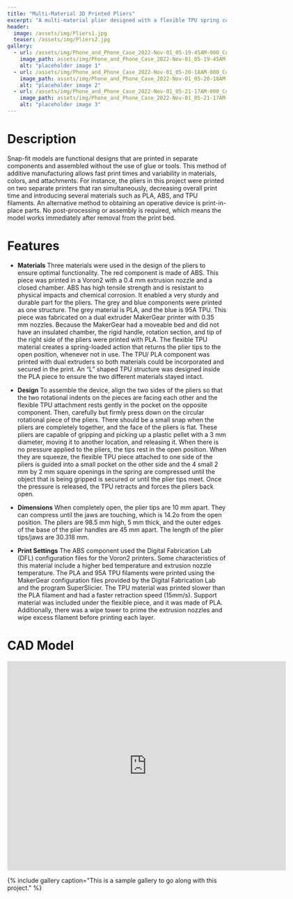 ```yaml
---
title: "Multi-Material 3D Printed Pliers"
excerpt: "A multi-material plier designed with a flexible TPU spring component and rigid PLA body. These pliers are capable of handling 3 mm diameter plastic pellets."
header:
  image: /assets/img/Pliers1.jpg
  teaser: /assets/img/Pliers2.jpg
gallery:
  - url: /assets/img/Phone_and_Phone_Case_2022-Nov-01_05-19-45AM-000_CustomizedView26592422270.png
    image_path: assets/img/Phone_and_Phone_Case_2022-Nov-01_05-19-45AM-000_CustomizedView26592422270.png
    alt: "placeholder image 1"
  - url: /assets/img/Phone_and_Phone_Case_2022-Nov-01_05-20-18AM-000_CustomizedView8116827422.png
    image_path: assets/img/Phone_and_Phone_Case_2022-Nov-01_05-20-18AM-000_CustomizedView8116827422.png
    alt: "placeholder image 2"
  - url: /assets/img/Phone_and_Phone_Case_2022-Nov-01_05-21-17AM-000_CustomizedView7316337097.png
    image_path: assets/img/Phone_and_Phone_Case_2022-Nov-01_05-21-17AM-000_CustomizedView7316337097.png
    alt: "placeholder image 3"
---
```


# Description
Snap-fit models are functional designs that are printed in separate components and assembled without the use of glue or tools. This method of additive manufacturing allows fast print times and variability in materials, colors, and attachments. For instance, the pliers in this project were printed on two separate printers that ran simultaneously, decreasing overall print time and introducing several materials such as PLA, ABS, and TPU filaments. An alternative method to obtaining an operative device is print-in-place parts. No post-processing or assembly is required, which means the model works immediately after removal from the print bed.

# Features
* **Materials** Three materials were used in the design of the pliers to ensure optimal functionality. The red component is made of ABS. This piece was printed in a Voron2 with a 0.4 mm extrusion nozzle and a closed chamber. ABS has high tensile strength and is resistant to physical impacts and chemical corrosion. It enabled a very sturdy and durable part for the pliers. The grey and blue components were printed as one structure. The grey material is PLA, and the blue is 95A TPU. This piece was fabricated on a dual extruder MakerGear printer with 0.35 mm nozzles. Because the MakerGear had a moveable bed and did not have an insulated chamber, the rigid handle, rotation section, and tip of the right side of the pliers were printed with PLA. The flexible TPU material creates a spring-loaded action that returns the plier tips to the open position, whenever not in use. The TPU/ PLA component was printed with dual extruders so both materials could be incorporated and secured in the print. An “L” shaped TPU structure was designed inside the PLA piece to ensure the two different materials stayed intact. 

* **Design** To assemble the device, align the two sides of the pliers so that the two rotational indents on the pieces are facing each other and the flexible TPU attachment rests gently in the pocket on the opposite component. Then, carefully but firmly press down on the circular rotational piece of the pliers. There should be a small snap when the pliers are completely together, and the face of the pliers is flat. These pliers are capable of gripping and picking up a plastic pellet with a 3 mm diameter, moving it to another location, and releasing it. When there is no pressure applied to the pliers, the tips rest in the open position. When they are squeeze, the flexible TPU piece attached to one side of the pliers is guided into a small pocket on the other side and the 4 small 2 mm by 2 mm square openings in the spring are compressed until the object that is being gripped is secured or until the plier tips meet. Once the pressure is released, the TPU retracts and forces the pliers back open. 

* **Dimensions** When completely open, the plier tips are 10 mm apart. They can compress until the jaws are touching, which is 14.2o from the open position. The pliers are 98.5 mm high, 5 mm thick, and the outer edges of the base of the plier handles are 45 mm apart. The length of the plier tips/jaws are 30.318 mm. 

* **Print Settings** The ABS component used the Digital Fabrication Lab (DFL) configuration files for the Voron2 printers. Some characteristics of this material include a higher bed temperature and extrusion nozzle temperature. The PLA and 95A TPU filaments were printed using the MakerGear configuration files provided by the Digital Fabrication Lab and the program SuperSlicier. The TPU material was printed slower than the PLA filament and had a faster retraction speed (15mm/s). Support material was included under the flexible piece, and it was made of PLA. Additionally, there was a wipe tower to prime the extrusion nozzles and wipe excess filament before printing each layer. 

# CAD Model
<iframe src="https://a360.co/3IWAatx" width="640" height="480" allowfullscreen="true" webkitallowfullscreen="true" mozallowfullscreen="true"  frameborder="0"></iframe>

{% include gallery caption="This is a sample gallery to go along with this project." %}
